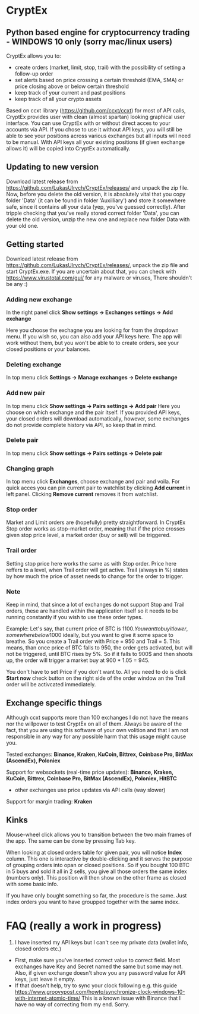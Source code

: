 # CryptEx
## Python based engine for cryptocurrency trading - WINDOWS 10 only (sorry mac/linux users)

CryptEx allows you to:
 - create orders (market, limit, stop, trail) with the possibility of setting a follow-up order
 - set alerts based on price crossing a certain threshold (EMA, SMA) or price closing above or below certain threshold
 - keep track of your current and past positions
 - keep track of all your crypto assets

Based on ccxt library (https://github.com/ccxt/ccxt) for most of API calls, CryptEx provides user with clean (almost spartan) looking graphical user interface. You can use CryptEx with or without direct acces to your accounts via API. If you chose to use it without API keys, you will still be able to see your positions across various exchanges but all inputs will need to be manual. With API keys all your existing positions (if given exchange allows it) will be copied into CryptEx automatically.

## Updating to new version
Download latest release from https://github.com/LukasUlrych/CryptEx/releases/ and unpack the zip file. Now, before you delete the old version, it is absolutely vital that you copy folder 'Data' (it can be found in folder 'Auxilliary') and store it somewhere safe, since it contains all your data (yep, you've guessed correctly). After tripple checking that you've really stored correct folder 'Data', you can delete the old version, unzip the new one and replace new folder Data with your old one.

## Getting started
Download latest release from https://github.com/LukasUlrych/CryptEx/releases/, unpack the zip file and start CryptEx.exe. If you are uncertain about that, you can check with https://www.virustotal.com/gui/ for any malware or viruses, There shouldn't be any :)

### Adding new exchange
In the right panel click **Show settings -> Exchanges settings -> Add exchange**

Here you choose the exchagne you are looking for from the dropdown menu. If you wish so, you can also add your API keys here. The app will work without them, but you won't be able to to create orders, see your closed positions or your balances.

### Deleting exchange
In top menu click **Settings -> Manage exchanges -> Delete exchange**

### Add new pair
In top menu click **Show settings -> Pairs settings -> Add pair**
Here you choose on which exchange and the pair itself. If you provided API keys, your closed orders will download automatically, however, some exchanges do not provide complete history via API, so keep that in mind.

### Delete pair
In top menu click **Show settings -> Pairs settings -> Delete pair**

### Changing graph
In top menu click **Exchanges**, choose exchange and pair and voila. For quick acces you can pin current pair to watchlist by clicking **Add current** in left panel. Clicking **Remove current** removes it from watchlist.

### Stop order
Market and Limit orders are (hopefully) pretty straightforward. In CryptEx Stop order works as stop-market order, meaning that if the price crosses given stop price level, a market order (buy or sell) will be triggered.

### Trail order
Setting stop price here works the same as with Stop order. Price here reffers to a level, when Trail order will get active. Trail (always in %) states by how much the price of asset needs to change for the order to trigger.

### Note
Keep in mind, that since a lot of exchanges do not support Stop and Trail orders, these are handled within the application itself so it needs to be running constantly if you wish to use these order types.

Example: Let's say, that current price of BTC is 1100$.
You want to buy it lower, somewhere below 1000$ ideally, but you want to give it some space to breathe.
So you create a Trail order with Price = 950 and Trail = 5.
This means, than once price of BTC falls to 950, the order gets activated, but will not be triggered, until BTC rises by 5%.
So if it falls to 900$ and then shoots up, the order will trigger a market buy at 900 * 1.05 = 945.

You don't have to set Price if you don't want to. All you need to do is click **Start now** check button on the right side of the order window an the Trail order will be activcated immediately.

## Exchange specific things
Although ccxt supports more than 100 exchanges I do not have the means nor the willpower to test CryptEx on all of them. Always be aware of the fact, that you are using this software of your own volition and that I am not responsible in any way for any possible harm that this usage might cause you.

Tested exchanges: **Binance, Kraken, KuCoin, Bittrex, Coinbase Pro, BitMax (AscendEx), Poloniex**

Support for websockets (real-time price updates): **Binance, Kraken, KuCoin, Bittrex, Coinbase Pro, BitMax (AscendEx), Poloniex, HitBTC**
- other exchanges use price updates via API calls (way slower)

Support for margin trading: **Kraken**

## Kinks
Mouse-wheel click allows you to transition between the two main frames of the app. The same can be done by pressing Tab key.

When looking at closed orders table for given pair, you will notice **Index** column. This one is interactive by double-clicking and it serves the purpose of grouping orders into opan or closed positions. So if you bought 100 BTC in 5 buys and sold it all in 2 sells, you give all those orders the same index (numbers only). This position will then show on the other frame as closed with some basic info.

If you have only bought something so far, the procedure is the same. Just index orders you want to have groupped together with the same index.

# FAQ (really a work in progress)
1. I have inserted my API keys but I can't see my private data (wallet info, closed orders etc.)
- First, make sure you've inserted correct value to correct field. Most exchanges have Key and Secret named the same but some may not. Also, if given exchange doesn't show you any password value for API keys, just leave it empty.
- If that doesn't help, try to sync your clock following e.g. this guide https://www.groovypost.com/howto/synchronize-clock-windows-10-with-internet-atomic-time/ This is a known issue with Binance that I have no way of correcting from my end. Sorry.
